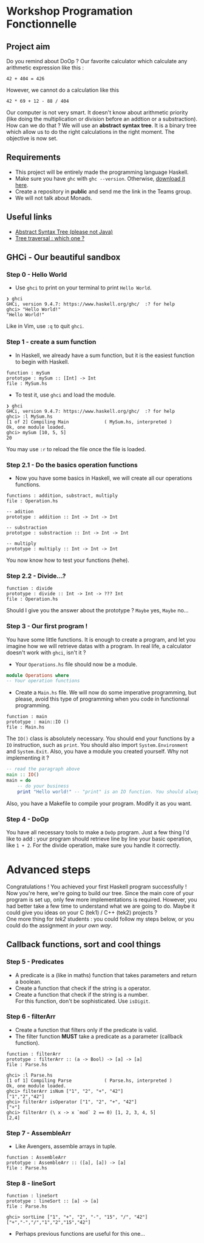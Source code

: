 # Workshop Programation Fonctionnelle

## Project aim

Do you remind about DoOp ? Our favorite calculator which calculate any arithmetic expression like this :
```
42 + 404 = 426
```
However, we cannot do a calculation like this
```
42 * 69 + 12 - 88 / 404
```
Our computer is not very smart. It doesn't know about arithmetic priority (like doing the multiplication or division before an addtion or a substraction). How can we do that ?
We will use an **abstract syntax tree**. It is a binary tree which allow us to do the right calculations in the right moment. The objective is now set.

## Requirements
- This project will be entirely made the programming language Haskell.
- Make sure you have `ghc` with `ghc --version`. Otherwise, [download it here](https://www.haskell.org/ghcup/).
- Create a repository in **public** and send me the link in the Teams group.
- We will not talk about Monads.

## Useful links
- [Abstract Syntax Tree (please not Java)](https://www.geeksforgeeks.org/abstract-syntax-tree-ast-in-java/)
- [Tree traversal : which one ?](https://www.geeksforgeeks.org/tree-traversals-inorder-preorder-and-postorder/)

## GHCi - Our beautiful sandbox

### Step 0 - Hello World

- Use `ghci` to print on your terminal to print `Hello World`.
```
❯ ghci
GHCi, version 9.4.7: https://www.haskell.org/ghc/  :? for help
ghci> "Hello World!"
"Hello World!"
```
Like in Vim, use `:q` to quit `ghci`.

### Step 1 - create a sum function
- In Haskell, we already have a sum function, but it is the easiest function to begin with Haskell.
```
function : mySum
prototype : mySum :: [Int] -> Int
file : MySum.hs
```
- To test it, use `ghci` and load the module.
```
❯ ghci
GHCi, version 9.4.7: https://www.haskell.org/ghc/  :? for help
ghci> :l MySum.hs
[1 of 2] Compiling Main             ( MySum.hs, interpreted )
Ok, one module loaded.
ghci> mySum [10, 5, 5]
20
```
You may use `:r` to reload the file once the file is loaded.

### Step 2.1 - Do the basics operation functions
- Now you have some basics in Haskell, we will create all our operations functions.
```
functions : addition, substract, multiply
file : Operation.hs

-- adition
prototype : addition :: Int -> Int -> Int

-- substraction
prototype : substraction :: Int -> Int -> Int

-- multiply
prototype : multiply :: Int -> Int -> Int
```
You now know how to test your functions (hehe).

### Step 2.2 - Divide...?
```
function : divide
prototype : divide :: Int -> Int -> ??? Int
file : Operation.hs
```
Should I give you the answer about the prototype ? `Maybe` yes, `Maybe` no...

### Step 3 - Our first program !
You have some little functions. It is enough to create a program, and let you imagine how we will retrieve datas with a program. In real life, a calculator doesn't work with `ghci`, isn't it ?
- Your `Operations.hs` file should now be a module.
```hs
module Operations where
-- Your operation functions
```
- Create a `Main.hs` file. We will now do some imperative programming, but please, avoid this type of programming when you code in functionnal programming.
```
function : main
prototype : main::IO ()
file : Main.hs
```
The `IO()` class is absolutely necessary. You should end your functions by a `IO` instruction, such as `print`. You should also import `System.Environment` and `System.Exit`. Also, you have a module you created yourself. Why not implementing it ?
```hs
-- read the paragraph above
main :: IO()
main = do
    -- do your business
    print "Hello world!" -- "print" is an IO function. You should always finish by an IO. 
```
Also, you have a Makefile to compile your program. Modify it as you want.
### Step 4 - DoOp
You have all necessary tools to make a `DoOp` program. Just a few thing I'd like to add : your program should retrieve line by line your basic operation, like `1 + 2`.
For the divide operation, make sure you handle it correctly.

# Advanced steps

Congratulations ! You achieved your first Haskell program successfully ! \
Now you're here, we're going to build our tree. Since the main core of your program is set up, only few more implementations is required. However, you had better take a few time to understand what we are going to do. Maybe it could give you ideas on your C (tek1) / C++ (tek2) projects ? \
One more thing for _tek2_ students : you could follow my steps below, or you could do the assignment _in your own way_. 

## Callback functions, sort and cool things
### Step 5 - Predicates
- A predicate is a (like in maths) function that takes parameters and return a boolean.
- Create a function that check if the string is a operator.
- Create a function that check if the string is a number. \
For this function, don't be sophisticated. Use `isDigit`.

### Step 6 - filterArr
- Create a function that filters only if the predicate is valid.
- The filter function **MUST** take a predicate as a parameter (callback function).
```
function : filterArr
prototype : filterArr :: (a -> Bool) -> [a] -> [a]
file : Parse.hs
```
```
ghci> :l Parse.hs
[1 of 1] Compiling Parse            ( Parse.hs, interpreted )
Ok, one module loaded.
ghci> filterArr isNum ["1", "2", "+", "42"]
["1","2","42"]
ghci> filterArr isOperator ["1", "2", "+", "42"]
["+"]
ghci> filterArr (\ x -> x `mod` 2 == 0) [1, 2, 3, 4, 5]
[2,4]
```

### Step 7 - AssembleArr
- Like Avengers, assemble arrays in tuple.
```
function : AssembleArr
prototype : AssembleArr :: ([a], [a]) -> [a]
file : Parse.hs
```

### Step 8 - lineSort
```
function : lineSort
prototype : lineSort :: [a] -> [a]
file : Parse.hs
```
```
ghci> sortLine ["1", "+", "2", "-", "15", "/", "42"]
["+","-","/","1","2","15","42"]
```
- Perhaps previous functions are useful for this one...

